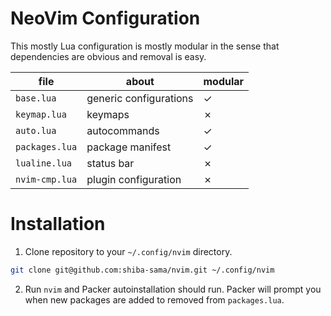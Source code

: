 # NeoVim Configuration

This mostly Lua configuration is mostly modular in the sense that dependencies 
are obvious and removal is easy.

| file           | about                  | modular |
| -------------- | ---------------------- | ------- |
| `base.lua`     | generic configurations | ✓       |
| `keymap.lua`   | keymaps                | ✗       |
| `auto.lua`     | autocommands           | ✓       |
| `packages.lua` | package manifest       | ✓       |
| `lualine.lua`  | status bar             | ✗       |
| `nvim-cmp.lua` | plugin configuration   | ✗       |

# Installation

1. Clone repository to your `~/.config/nvim` directory.

```bash
git clone git@github.com:shiba-sama/nvim.git ~/.config/nvim
```

2. Run `nvim` and Packer autoinstallation should run. Packer will prompt you 
   when new packages are added to removed from `packages.lua`.